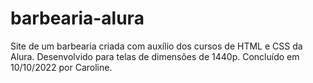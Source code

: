 # barbearia-alura

Site de um barbearia criada com auxílio dos cursos de HTML e CSS da Alura. 
Desenvolvido para telas de dimensões de 1440p.
Concluído em 10/10/2022 por Caroline.
